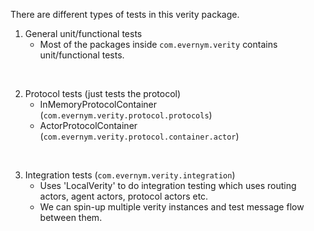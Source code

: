 There are different types of tests in this verity package.

1. General unit/functional tests 
    * Most of the packages inside `com.evernym.verity` contains unit/functional tests. 

<br/>

2. Protocol tests (just tests the protocol)
    * InMemoryProtocolContainer (`com.evernym.verity.protocol.protocols`)
    * ActorProtocolContainer (`com.evernym.verity.protocol.container.actor`)

<br/>

3. Integration tests (`com.evernym.verity.integration`)
    * Uses 'LocalVerity' to do integration testing which uses routing actors, 
      agent actors, protocol actors etc.
    * We can spin-up multiple verity instances and test message flow between them.  
    
